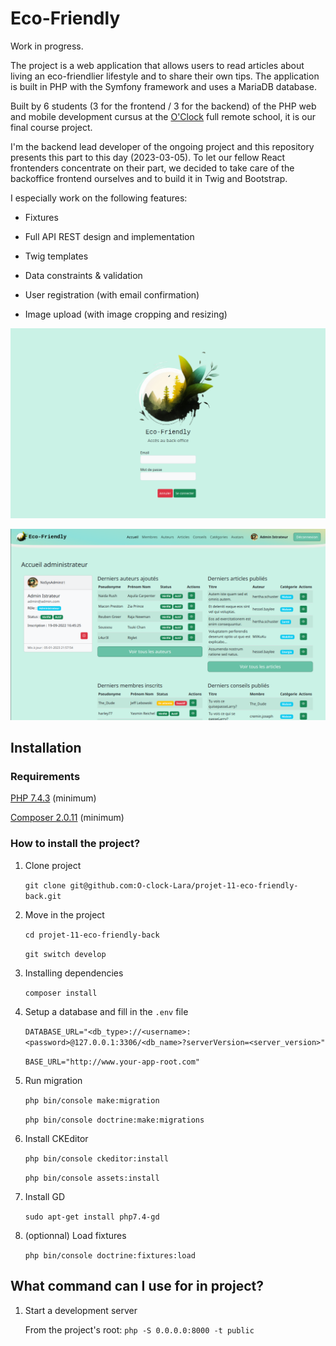 # Eco-Friendly

Work in progress.

The project is a web application that allows users to read articles about living an eco-friendlier lifestyle and to share their own tips. The application is built in PHP with the Symfony framework and uses a MariaDB database.

Built by 6 students (3 for the frontend / 3 for the backend) of the PHP web and mobile development cursus at the [O'Clock](https://oclock.io/) full remote school, it is our final course project.

I'm the backend lead developer of the ongoing project and this repository presents this part to this day (2023-03-05). To let our fellow React frontenders concentrate on their part, we decided to take care of the backoffice frontend ourselves and to build it in Twig and Bootstrap.

I especially work on the following features:

-   Fixtures

-   Full API REST design and implementation

-   Twig templates

-   Data constraints & validation

-   User registration (with email confirmation)

-   Image upload (with image cropping and resizing)

![Login page](https://github.com/Laure-Riglet/Laure-Riglet/blob/main/img/Eco-Friendly/Eco-Friendly_login.png?raw=true)

![Home page](https://github.com/Laure-Riglet/Laure-Riglet/blob/main/img/Eco-Friendly/Eco-Friendly_home.png?raw=true)

## Installation

### Requirements

[PHP 7.4.3](https://www.php.net/) (minimum)

[Composer 2.0.11](https://getcomposer.org/) (minimum)

### How to install the project?

1. Clone project

    `git clone git@github.com:O-clock-Lara/projet-11-eco-friendly-back.git`

2. Move in the project

    `cd projet-11-eco-friendly-back`

    `git switch develop`

3. Installing dependencies

    `composer install`

4. Setup a database and fill in the `.env` file

    `DATABASE_URL="<db_type>://<username>:<password>@127.0.0.1:3306/<db_name>?serverVersion=<server_version>"`

    `BASE_URL="http://www.your-app-root.com"`

5. Run migration

    `php bin/console make:migration`

    `php bin/console doctrine:make:migrations`

6. Install CKEditor

    `php bin/console ckeditor:install`

    `php bin/console assets:install`

7. Install GD

    `sudo apt-get install php7.4-gd`

8. (optionnal) Load fixtures

    `php bin/console doctrine:fixtures:load`

## What command can I use for in project?

1. Start a development server

    From the project's root: `php -S 0.0.0.0:8000 -t public`
